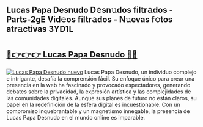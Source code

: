 ## Lucas Papa Desnudo D𝚎sn𝚞dos filtr𝚊dos - Parts-2gE Vid𝚎os filtr𝚊dos - N𝚞evas f𝚘tos atr𝚊ctivas 3YD1L

# <h2><a href="http://mb48tyy.tromn.icu/?c=Lucas+Papa+Desnudo">🔗👉👉👉 Lucas Papa Desnudo 🔗🔗</a></h2>

[![Lucas Papa Desnudo nuevo](https://i.imgur.com/pEAQMta.gif)](http://mb48tyy.tromn.icu/?c=Lucas+Papa+Desnudo)
Lucas Papa Desnudo, un individuo complejo e intrigante, desafía la comprensión fácil. Su enfoque único para crear una presencia en la web ha fascinado y provocado espectadores, generando debates sobre la privacidad, la expresión artística y las complejidades de las comunidades digitales. Aunque sus planes de futuro no están claros, su papel en la redefinición de la esfera digital es incuestionable. Con un compromiso inquebrantable y un magnetismo innegable, la presencia de Lucas Papa Desnudo en el mundo online es imparable.
